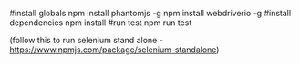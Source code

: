 #install globals
	npm install phantomjs -g
	npm install webdriverio -g
#install dependencies
	npm install
#run test
	npm run test

(follow this to run selenium stand alone - https://www.npmjs.com/package/selenium-standalone)